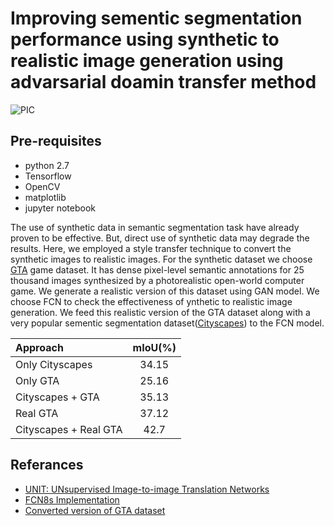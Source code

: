 # Improving sementic segmentation performance using synthetic to realistic image generation using advarsarial doamin transfer method

![PIC](Photos/syn.png)


## Pre-requisites

- python 2.7
- Tensorflow 
- OpenCV
- matplotlib
- jupyter notebook

The use of synthetic data in semantic segmentation task have already proven to be effective. But, direct use of synthetic data may degrade the results. Here, we employed a style transfer technique to convert the synthetic images to realistic images. For the synthetic dataset we choose [GTA](https://download.visinf.tu-darmstadt.de/data/from_games/) game dataset. It has dense pixel-level semantic annotations for 25 thousand images synthesized by a photorealistic open-world computer game. We generate a realistic version of this dataset using GAN model. 
We choose FCN to check the effectiveness of ynthetic to realistic image generation. We feed this realistic version of the GTA dataset along with a very popular sementic segmentation dataset([Cityscapes](https://www.cityscapes-dataset.com/)) to the FCN model. 

| Approach    | mIoU(%) | 
|:--------------- |:---------------:|
| Only Cityscapes|    34.15|  
|  Only GTA  |   25.16 | 
|  Cityscapes +  GTA | 35.13  |
|    Real GTA |   37.12   |  
| Cityscapes + Real GTA |   42.7   |  


## Referances

- [UNIT: UNsupervised Image-to-image Translation Networks](https://github.com/mingyuliutw/UNIT)
- [FCN8s Implementation](https://github.com/pierluigiferrari/fcn8s_tensorflow)
- [Converted version of GTA dataset](https://drive.google.com/open?id=1WRyH9buNUMvfuBXw9gH35XpY7-bf9CZR)


